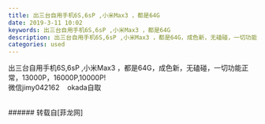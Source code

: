 ```yaml
---
title: 出三台自用手机6S,6sP ,小米Max3 ，都是64G
date: 2019-3-11 10:02
keywords: 出三台自用手机6S,6sP ,小米Max3 ，都是64G
description: 出三台自用手机6S,6sP ,小米Max3 ，都是64G，成色新，无磕碰，一切功能正常，13000P，16000P,10000P!微信jimy042162    okada自取  
categories: used
---
```

<td class="t_f" id="postmessage_3199375">

出三台自用手机6S,6sP ,小米Max3 ，都是64G，成色新，无磕碰，一切功能正常，13000P，16000P,10000P!<br/>
微信jimy042162    okada自取<br/>
<img alt="" border="0" class="zoom" data-cf-modified-0155460eae319114de7010fa-="" file="http://www.flw.ph/data/appbyme/upload/image/201903/11/jeQVpN1oprj7.jpg" id="aimg_hBawB" lazyloadthumb="1" onclick="" onmouseover="" src="http://www.flw.ph/data/appbyme/upload/image/201903/11/jeQVpN1oprj7.jpg"/><br/>
  <br/>
</td>
###### 转载自[菲龙网]